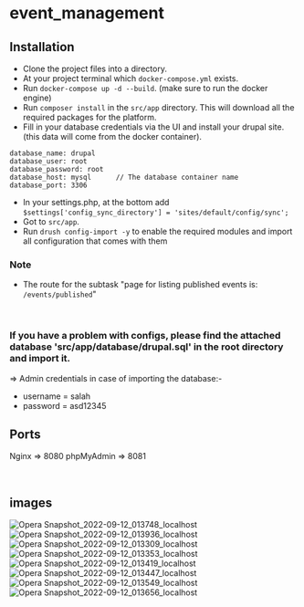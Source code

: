 # event_management

## Installation

- Clone the project files into a directory.
- At your project terminal which `docker-compose.yml` exists.
- Run `docker-compose up -d --build`. (make sure to run the docker engine)
- Run `composer install` in the `src/app` directory. This will download all the required packages for the platform.
- Fill in your database credentials via the UI and install your drupal site. (this data will come from the docker container).
```
database_name: drupal
database_user: root
database_password: root
database_host: mysql      // The database container name
database_port: 3306
```
- In your settings.php, at the bottom add `$settings['config_sync_directory'] = 'sites/default/config/sync';`
- Got to `src/app`.
- Run `drush config-import -y` to enable the required modules and import all configuration that comes with them

### Note
- The route for the subtask "page for listing published events is: `/events/published`"

<br>

### If you have a problem with configs, please find the attached database 'src/app/database/drupal.sql' in the root directory and import it.

=> Admin credentials in case of importing the database:-
- username = salah
- password = asd12345


## Ports
Nginx => 8080
phpMyAdmin => 8081

<br>

## images

![Opera Snapshot_2022-09-12_013748_localhost](https://user-images.githubusercontent.com/26637798/189553924-76a3c603-6832-48d6-8e13-7ecb0667b7a8.png)
![Opera Snapshot_2022-09-12_013936_localhost](https://user-images.githubusercontent.com/26637798/189553926-7a27855d-4ab8-4cab-9ded-8c2d8a6045ac.png)
![Opera Snapshot_2022-09-12_013309_localhost](https://user-images.githubusercontent.com/26637798/189553927-e8bec178-c107-48e5-9993-3142f95ebbc1.png)
![Opera Snapshot_2022-09-12_013353_localhost](https://user-images.githubusercontent.com/26637798/189553928-6f04a0e9-26a5-44d1-871d-c492a6046cae.png)
![Opera Snapshot_2022-09-12_013419_localhost](https://user-images.githubusercontent.com/26637798/189553929-8cff1c02-10c0-4f29-8bf4-e266a8fdc814.png)
![Opera Snapshot_2022-09-12_013447_localhost](https://user-images.githubusercontent.com/26637798/189553931-85ffb48e-b483-44a3-a94e-c8ef379b6437.png)
![Opera Snapshot_2022-09-12_013549_localhost](https://user-images.githubusercontent.com/26637798/189553933-81707333-8d89-4adf-84a8-cb0591d6e920.png)
![Opera Snapshot_2022-09-12_013656_localhost](https://user-images.githubusercontent.com/26637798/189553936-47a20eed-981e-430e-82bd-fb2791111806.png)

